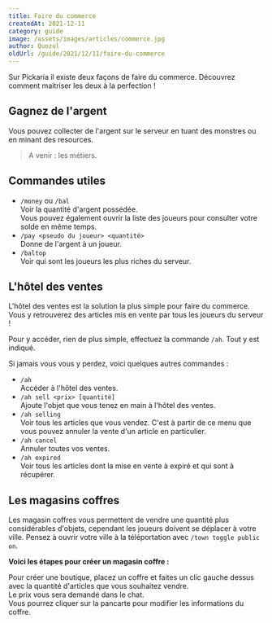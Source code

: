 ```yaml
---
title: Faire du commerce
createdAt: 2021-12-11
category: guide
image: /assets/images/articles/commerce.jpg
author: Quozul
oldUrl: /guide/2021/12/11/faire-du-commerce
---
```


Sur Pickaria il existe deux façons de faire du commerce. Découvrez comment maitriser les deux à la perfection !

## Gagnez de l'argent

Vous pouvez collecter de l'argent sur le serveur en tuant des monstres ou en minant des resources.

> A venir : les métiers.

## Commandes utiles

- `/money` ou `/bal`\
  Voir la quantité d'argent possédée.\
  Vous pouvez également ouvrir la liste des joueurs pour consulter votre solde en même temps.
- `/pay <pseudo du joueur> <quantité>`\
  Donne de l'argent à un joueur.
- `/baltop`\
  Voir qui sont les joueurs les plus riches du serveur.

## L'hôtel des ventes

L'hôtel des ventes est la solution la plus simple pour faire du commerce. Vous y retrouverez des articles mis en vente par tous les joueurs du serveur !

Pour y accéder, rien de plus simple, effectuez la commande `/ah`. Tout y est indiqué.

Si jamais vous vous y perdez, voici quelques autres commandes :

- `/ah`\
  Accéder à l'hôtel des ventes.
- `/ah sell <prix> [quantité]`\
  Ajoute l'objet que vous tenez en main à l'hôtel des ventes.
- `/ah selling`\
  Voir tous les articles que vous vendez. C'est à partir de ce menu que vous pouvez annuler la vente d'un article en particulier.
- `/ah cancel`\
  Annuler toutes vos ventes.
- `/ah expired`\
  Voir tous les articles dont la mise en vente à expiré et qui sont à récupérer.

## Les magasins coffres

Les magasin coffres vous permettent de vendre une quantité plus considérables d'objets, cependant les joueurs doivent se déplacer à votre ville. Pensez à ouvrir votre ville à la téléportation avec `/town toggle public on`.

**Voici les étapes pour créer un magasin coffre :**

Pour créer une boutique, placez un coffre et faites un clic gauche dessus avec la quantité d'articles que vous souhaitez vendre.\
Le prix vous sera demandé dans le chat.\
Vous pourrez cliquer sur la pancarte pour modifier les informations du coffre.
